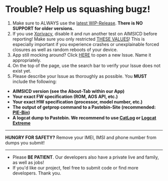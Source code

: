 # Trouble? Help us squashing bugz!

1. Make sure to ALWAYS use the [latest WIP-Release](https://github.com/SecUpwN/Android-IMSI-Catcher-Detector/releases). **There is NO SUPPORT for older versions.**
2. If you use [Xprivacy](https://github.com/M66B/XPrivacy), disable it and run another test on AIMSICD before reporting! Make sure you only restricted [THESE VALUES](https://github.com/SecUpwN/Android-IMSI-Catcher-Detector/wiki/XPrivacy-and-AIMSICD)! This is especially important if you experience crashes or unexplainable forced closures as well as random reboots of your device.
3. App still mocking around? Click [HERE](https://github.com/SecUpwN/Android-IMSI-Catcher-Detector/issues) to open a new Issue. Name it appropriately.
4. On the top of the page, use the search bar to verify your Issue does not exist yet.
5. Please describe your Issue as thoroughly as possible. You **MUST** include the following:

- **AIMSICD version (see the About-Tab within our App)**
- **Your exact FW specification (ROM, AOS API, etc.)**
- **Your exact HW specification (processor, model number, etc.)**
- **The output of getprop command to a Pastebin-Site (recommended: [PIE-Bin](https://defuse.ca/pastebin.htm))**
- **A logcat dump to Pastebin. We recommend to use [CatLog](https://play.google.com/store/apps/details?id=com.nolanlawson.logcat) or [Logcat Extreme](https://play.google.com/store/apps/details?id=scd.lcex)**

---

**HUNGRY FOR SAFETY?** Remove your IMEI, IMSI and phone number from dumps you submit!

---

* Please **BE PATIENT**. Our developers also have a private live and family, as well as jobs!
* If you'd like our project, feel free to submit code or find more developers. Thank you.